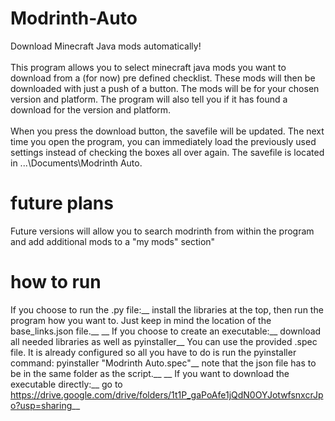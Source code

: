 # Modrinth-Auto
Download Minecraft Java mods automatically!\
\
This program allows you to select minecraft java mods you want to download from a (for now) pre defined checklist. These mods will then be downloaded with just a push of a button. The mods will be for your chosen version and platform. The program will also tell you if it has found a download for the version and platform.\
\
When you press the download button, the savefile will be updated. The next time you open the program, you can immediately load the previously used settings instead of checking the boxes all over again. The savefile is located in ...\Documents\Modrinth Auto\.

# future plans
Future versions will allow you to search modrinth from within the program and add additional mods to a "my mods" section"

# how to run
If you choose to run the .py file:__
install the libraries at the top, then run the program how you want to. Just keep in mind the location of the base_links.json file.__
__
If you choose to create an executable:__
download all needed libraries as well as pyinstaller__
You can use the provided .spec file. It is already configured so all you have to do is run the pyinstaller command: pyinstaller "Modrinth Auto.spec"__
note that the json file has to be in the same folder as the script.__
__
If you want to download the executable directly:__
go to https://drive.google.com/drive/folders/1t1P_gaPoAfe1jQdN0OYJotwfsnxcrJpo?usp=sharing__
